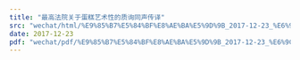 ```yaml
---
title: "最高法院关于蛋糕艺术性的质询同声传译"
src: "wechat/html/%E9%85%B7%E5%84%BF%E8%AE%BA%E5%9D%9B_2017-12-23_%E6%9C%80%E9%AB%98%E6%B3%95%E9%99%A2%E5%85%B3%E4%BA%8E%E8%9B%8B%E7%B3%95%E8%89%BA%E6%9C%AF%E6%80%A7%E7%9A%84%E8%B4%A8%E8%AF%A2%E5%90%8C%E5%A3%B0%E4%BC%A0%E8%AF%91.html"
date: 2017-12-23
pdf: "wechat/pdf/%E9%85%B7%E5%84%BF%E8%AE%BA%E5%9D%9B_2017-12-23_%E6%9C%80%E9%AB%98%E6%B3%95%E9%99%A2%E5%85%B3%E4%BA%8E%E8%9B%8B%E7%B3%95%E8%89%BA%E6%9C%AF%E6%80%A7%E7%9A%84%E8%B4%A8%E8%AF%A2%E5%90%8C%E5%A3%B0%E4%BC%A0%E8%AF%91.pdf"
---
```


